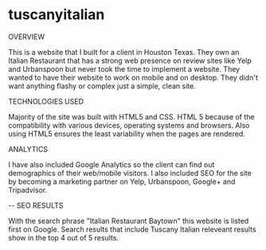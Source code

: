 # tuscanyitalian

OVERVIEW 

This is a website that I built for a client in Houston Texas. They own an Italian Restaurant 
that has a strong web presence on review sites like Yelp and Urbanspoon but never took the
time to implement a website. They wanted to have their website to work on mobile and on desktop. 
They didn't want anything flashy or complex just a simple, clean site.

TECHNOLOGIES USED 

Majority of the site was built with HTML5 and CSS. HTML 5 because of the compatibility with
various devices, operating systems and browsers. Also using HTML5 ensures the least variability
when the pages are rendered. 

ANALYTICS

I have also included Google Analytics so the client can find out demographics of their web/mobile visitors.
I also included SEO for the site by becoming a marketing partner on Yelp, Urbanspoon, Google+ and Tripadvisor. 

-- SEO RESULTS

With the search phrase "Italian Restaurant Baytown" this website is listed first on Google.
Search results that include Tuscany Italian releveant results show in the top 4 out of 5 results.
